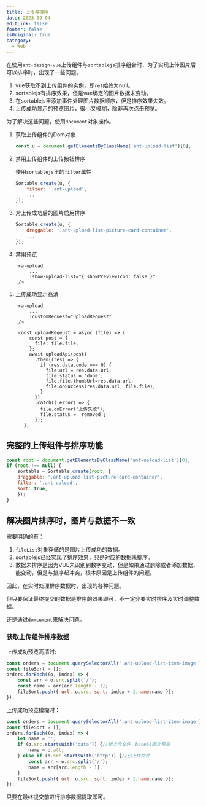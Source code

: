 ```yaml
---
title: 上传与排序
date: 2023-09-04
editLink: false
footer: false
isOriginal: true
category:
  - Web
---
```


在使用`ant-design-vue`上传组件与`sortablejs`排序组合时，为了实现上传图片后可以排序时，出现了一些问题。

1. vue获取不到上传组件的实例，即`ref`始终为null。
2. sortablejs有排序效果，但是vue绑定的图片数据未变动。
3. 在sortablejs里添加事件处理图片数据顺序，但是排序效果失效。
4. 上传成功显示的预览图片，很小又模糊，除非再次点击预览。

为了解决这些问题，使用`document`对象操作。

1. 获取上传组件的Dom对象

    ```js
    const u = document.getElementsByClassName('ant-upload-list')[0];
    ```

2. 禁用上传组件的上传按钮排序

    使用`sortablejs`里的`filter`属性

    ```js
    Sortable.create(u, {
        filter: '.ant-upload',
        ...
    });
    ```

3. 对上传成功后的图片启用排序

    ```js
    Sortable.create(u, {
        draggable: '.ant-upload-list-picture-card-container',
        ...
    });
    ```

4. 禁用预览

   ```vue
    <a-upload
        ...
        :show-upload-list="{ showPreviewIcon: false }"
    />
   ```

5. 上传成功显示高清

   ```vue
    <a-upload
        ...
        :customRequest="uploadRequest"
    />
   ```

   ```js{10}
    const uploadReqeust = async (file) => {
        const post = {
          file: file.file,
        };
        await uploadApi(post)
          .then((res) => {
            if (res.data.code === 0) {
              file.url = res.data.url;
              file.status = 'done';
              file.file.thumbUrl=res.data.url;
              file.onSuccess(res.data.url, file.file);
            }
          })
          .catch((_error) => {
            file.onError('上传失败');
            file.status = 'removed';
          });
      };
   ```

## 完整的上传组件与排序功能

```js
const root = document.getElementsByClassName('ant-upload-list')[0];
if (root !== null) {
    sortable = Sortable.create(root, {
    draggable: '.ant-upload-list-picture-card-container',
    filter: '.ant-upload',
    sort: true,
    });
}
```

## 解决图片排序时，图片与数据不一致

需要明确的有：

1. `fileList`对象存储的是图片上传成功的数据。
2. sortablejs已经实现了排序效果，只是对应的数据未排序。
3. 数据未排序是因为VUE未识别到数字变动，但是如果通过删除或者添加数据，能变动，但是与排序起冲突，根本原因是上传组件的问题。

因此，在实时处理排序数据时，出现的各种问题。

但只要保证最终提交的数据是排序的效果即可，不一定非要实时排序及实时调整数据。

还是通过`domcument`来解决问题。

### 获取上传组件排序数据

上传成功预览高清时:

```js
const orders = document.querySelectorAll('.ant-upload-list-item-image');
const fileSort = [];
orders.forEach((o, index) => {
    const arr = o.src.split('/');
    const name = arr[arr.length - 1];
    fileSort.push({ url: o.src, sort: index + 1,name:name });
});
```

上传成功预览模糊时：

```js
const orders = document.querySelectorAll('.ant-upload-list-item-image');
const fileSort = [];
orders.forEach((o, index) => {
    let name = '';
    if (o.src.startsWith('data')) {//新上传文件，base64图片预览
        name = o.alt;
    } else if (o.src.startsWith('http')) {//已上传文件
        const arr = o.src.split('/');
        name = arr[arr.length - 1];
    }
    fileSort.push({ url: o.src, sort: index + 1,name:name });
});
```

只要在最终提交前进行排序数据提取即可。
